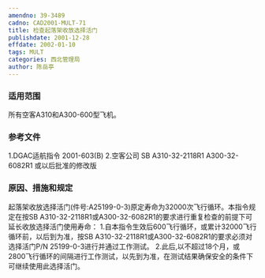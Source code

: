 ```yaml
---
amendno: 39-3489
cadno: CAD2001-MULT-71
title: 检查起落架收放选择活门
publishdate: 2001-12-28
effdate: 2002-01-10
tags: MULT
categories: 西北管理局
author: 陈岳亭
---
```


### 适用范围 
所有空客A310和A300-600型飞机。

### 参考文件
1.DGAC适航指令 2001-603(B) 
    2.空客公司 SB A310-32-2118R1 A300-32-6082R1 或以后批准的修改版


### 原因、措施和规定 
起落架收放选择活门(件号:A25199-0-3)原定寿命为32000次飞行循环。本指令规定在按SB A310-32-2118R1或A300-32-6082R1的要求进行重复检查的前提下可延长收放选择活门使用寿命： 
    1.自本指令生效后600飞行循环，或累计32000飞行循环前，以后到为准，按SB A310-32-2118R1或A300-32-6082R1的要求必须对选择活门P/N 25199-0-3进行并通过工作测试。 
    2.此后,以不超过18个月，或2800飞行循环的间隔进行工作测试，以先到为准，在测试结果确保安全的条件下可继续使用此选择活门。

